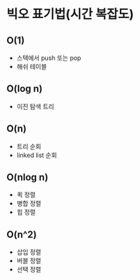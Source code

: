 # 빅오 표기법(시간 복잡도)

## O(1)

- 스택에서 push 또는 pop
- 해쉬 테이블

## O(log n)

- 이진 탐색 트리

## O(n)

- 트리 순회
- linked list 순회

## O(nlog n)

- 퀵 정렬
- 병합 정렬
- 힙 정렬

## O(n^2)

- 삽입 정렬
- 버블 정렬
- 선택 정렬
